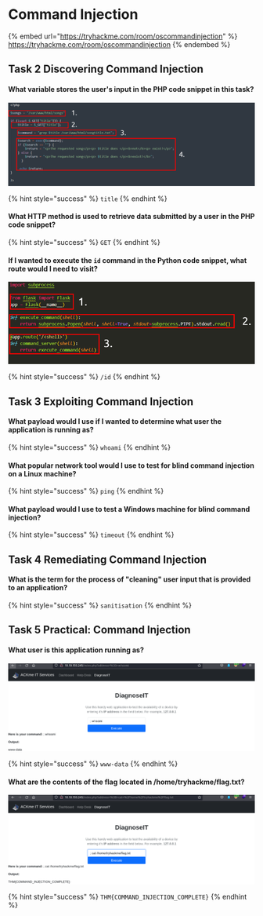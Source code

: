 # Command Injection

{% embed url="https://tryhackme.com/room/oscommandinjection" %}
https://tryhackme.com/room/oscommandinjection
{% endembed %}

## Task 2 Discovering Command Injection

#### What variable stores the user's input in the PHP code snippet in this task?

![](<../../.gitbook/assets/image (4).png>)

{% hint style="success" %}
`title`
{% endhint %}

#### What HTTP method is used to retrieve data submitted by a user in the PHP code snippet?

{% hint style="success" %}
`GET`
{% endhint %}

#### If I wanted to execute the `id` command in the Python code snippet, what route would I need to visit?

![](<../../.gitbook/assets/image (6) (1) (1).png>)

{% hint style="success" %}
`/id`
{% endhint %}

## Task 3 Exploiting Command Injection

#### What payload would I use if I wanted to determine what user the application is running as?

{% hint style="success" %}
`whoami`
{% endhint %}

#### What popular network tool would I use to test for blind command injection on a **Linux** machine?

{% hint style="success" %}
`ping`
{% endhint %}

#### What payload would I use to test a **Windows** machine for blind command injection?

{% hint style="success" %}
`timeout`
{% endhint %}

## Task 4 Remediating Command Injection

#### What is the term for the process of "cleaning" user input that is provided to an application?

{% hint style="success" %}
`sanitisation`
{% endhint %}

## Task 5 Practical: Command Injection

#### What user is this application running as?

![](<../../.gitbook/assets/Screenshot from 2022-03-31 07-20-42.png>)

{% hint style="success" %}
`www-data`
{% endhint %}

#### What are the contents of the flag located in /home/tryhackme/flag.txt?

![](<../../.gitbook/assets/Screenshot from 2022-03-31 07-21-04.png>)

{% hint style="success" %}
`THM{COMMAND_INJECTION_COMPLETE}`
{% endhint %}
